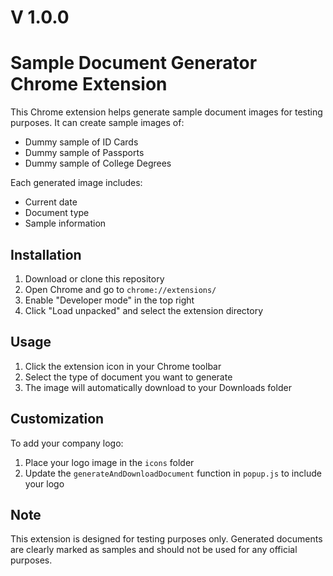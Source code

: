 # V 1.0.0
# Sample Document Generator Chrome Extension

This Chrome extension helps generate sample document images for testing purposes. It can create sample images of:
- Dummy sample of ID Cards
- Dummy sample of Passports
- Dummy sample of College Degrees


Each generated image includes:
- Current date
- Document type
- Sample information

## Installation

1. Download or clone this repository
2. Open Chrome and go to `chrome://extensions/`
3. Enable "Developer mode" in the top right
4. Click "Load unpacked" and select the extension directory

## Usage

1. Click the extension icon in your Chrome toolbar
2. Select the type of document you want to generate
3. The image will automatically download to your Downloads folder

## Customization

To add your company logo:
1. Place your logo image in the `icons` folder
2. Update the `generateAndDownloadDocument` function in `popup.js` to include your logo

## Note

This extension is designed for testing purposes only. Generated documents are clearly marked as samples and should not be used for any official purposes. 

